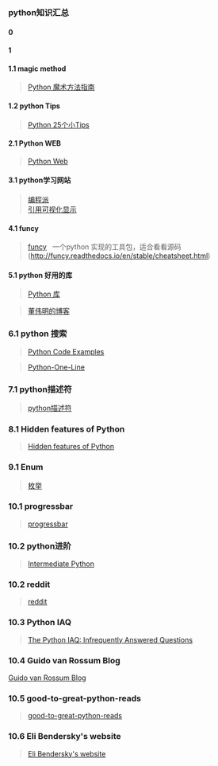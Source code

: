 ### python知识汇总

#### 0
#### 1
#### 1.1 magic method
> [Python 魔术方法指南](https://github.com/PyCodersCN/PyCodersCN/blob/master/issue6/a-guide-to-pythons-magic-methods.rst)  <br/>

#### 1.2 python Tips
> [Python 25个小Tips](http://book.pythontips.com/en/latest/index.html)            <br/>

#### 2.1 Python WEB
>[Python Web](http://python-web-guide.readthedocs.io/zh/latest/)                     <br/>


#### 3.1 python学习网站
>[编程派](http://codingpy.com/) </br>
>[引用可视化显示]( http://www.pythontutor.com)</br>


#### 4.1 funcy 
>[funcy](http://funcy.readthedocs.io/en/stable/overview.html)   一个python 实现的工具包，适合看看源码
> (http://funcy.readthedocs.io/en/stable/cheatsheet.html)


#### 5.1 python 好用的库
>[Python 库](https://segmentfault.com/a/1190000010103386)

>[董伟明的博客](https://dongweiming.github.io/)

### 6.1 python 搜索

> [Python Code Examples](https://www.programcreek.com/python/)

> [Python-One-Line](https://arunrocks.com/python-one-liner-games/)

### 7.1 python描述符

> [python描述符](http://python.jobbole.com/tag/描述符/)

### 8.1 Hidden features of Python

> [Hidden features of Python](https://stackoverflow.com/questions/101268/hidden-features-of-python#109182)

### 9.1 Enum

> [枚举](https://docs.python.org/3/library/enum.html)

### 10.1 progressbar

> [progressbar](http://progressbar-2.readthedocs.io/en/latest/index.html)

### 10.2 python进阶

> [Intermediate Python](https://github.com/eastlakeside/interpy-zh)

### 10.2 reddit 

> [reddit](https://www.reddit.com/r/Python/)

### 10.3 Python IAQ

> [The Python IAQ: Infrequently Answered Questions](http://norvig.com/python-iaq.html)

### 10.4 Guido van Rossum Blog

[Guido van Rossum Blog](https://www.blogger.com/profile/12821714508588242516)



### 10.5 good-to-great-python-reads 

> [good-to-great-python-reads](http://jessenoller.com/good-to-great-python-reads/)

### 10.6 Eli Bendersky's website

> [Eli Bendersky's website](https://eli.thegreenplace.net/archives/all)